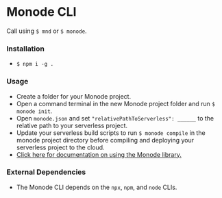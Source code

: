 # Monode CLI
Call using `$ mnd` or `$ monode`.

### Installation
 - `$ npm i -g .`

### Usage
 - Create a folder for your Monode project.
 - Open a command terminal in the new Monode project folder and run `$ monode init`.
 - Open `monode.json` and set `"relativePathToServerless": ______` to the relative path to your serverless project.
 - Update your serverless build scripts to run `$ monode compile` in the monode project directory before compiling and deploying your serverless project to the cloud.
 - [Click here for documentation on using the Monode library.](https://www.npmjs.com/package/monode-serverless)

### External Dependencies
 - The Monode CLI depends on the `npx`, `npm`, and `node` CLIs.

